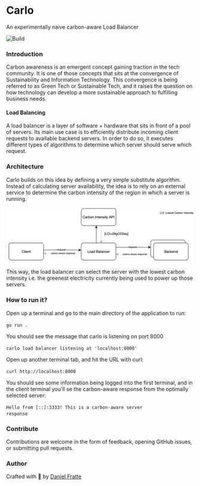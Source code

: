 # Carlo
An experimentally naive carbon-aware Load Balancer

![Build](https://github.com/dfratte/carlo/actions/workflows/build.yaml/badge.svg)

### Introduction

Carbon awareness is an emergent concept gaining traction in the tech community. It is one
of those concepts that sits at the convergence of Sustainability and Information Technology. This convergence
is being referred to as Green Tech or Sustainable Tech, and it raises the question on how technology can develop
a more sustainable approach to fulfilling business needs.

#### Load Balancing

A load balancer is a layer of software + hardware that sits in front of a pool of servers.
Its main use case is to efficiently distribute incoming client requests to available backend servers.
In order to do so, it executes different types of algorithms to determine which server should serve which request.


### Architecture

Carlo builds on this idea by defining a very simple substitute algorithm. Instead of calculating server availability,
the idea is to rely on an external service to determine the carbon intensity of the region in which a server is running.

![carlo](./img/carlo-architecture.png)

This way, the load balancer can select the server with the lowest carbon intensity i.e. the greenest electricity currently
being used to power up those servers.

### How to run it?

Open up a terminal and go to the main directory of the application to run:

<code>go run .</code>

You should see the message that carlo is listening on port 8000

<code>carlo load balancer listening at 'localhost:8000'</code>

Open up another terminal tab, and hit the URL with curl:

<code>curl http://localhost:8000</code>

You should see some information being logged into the first terminal, and in
the client terminal you'll se the carbon-aware response from the optimally
selected server:

<code>Hello from [::]:3333! This is a carbon-aware server response</code>

### Contribute

Contributions are welcome in the form of feedback, opening GitHub issues, or submitting pull requests.

### Author

Crafted with 💚 by [Daniel Fratte](https://www.linkedin.com/in/drfratte/)
